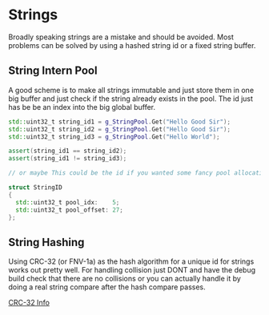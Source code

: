 # Strings

Broadly speaking strings are a mistake and should be avoided. 
Most problems can be solved by using a hashed string id or a fixed string buffer.

## String Intern Pool

A good scheme is to make all strings immutable and just store them in one big buffer 
and just check if the string already exists in the pool. 
The id just has be be an index into the big global buffer.

```cpp
std::uint32_t string_id1 = g_StringPool.Get("Hello Good Sir");
std::uint32_t string_id2 = g_StringPool.Get("Hello Good Sir");
std::uint32_t string_id3 = g_StringPool.Get("Hello World");

assert(string_id1 == string_id2);
assert(string_id1 != string_id3);

// or maybe This could be the id if you wanted some fancy pool allocation scheme.

struct StringID
{
  std::uint32_t pool_idx:    5;
  std::uint32_t pool_offset: 27;
};
```

## String Hashing

Using CRC-32 (or FNV-1a) as the hash algorithm for a unique id for strings works out pretty well. 
For handling collision just DONT and have the debug build check that there are no collisions or 
you can actually handle it by doing a real string compare after the hash compare passes.

[CRC-32 Info](https://www.gamedev.net/reference/articles/article1941.asp)

